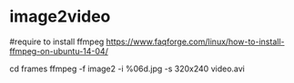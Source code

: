 # image2video

#require to install ffmpeg
https://www.faqforge.com/linux/how-to-install-ffmpeg-on-ubuntu-14-04/

cd frames
ffmpeg -f image2 -i %06d.jpg -s 320x240 video.avi

